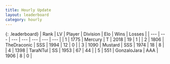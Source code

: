 ```yaml
---
title: Hourly Update
layout: leaderboard
category: hourly
---
```


{: .leaderboard}
| Rank | LV | Player | Division | Elo | Wins | Losses |
| --- | --- | --- | --- | --- | --- | --- |
| <span data-change="0">1</span> | 1775 | <span title="ID: 692745">Mercury</span> | T | <span data-change="0">2018</span> | <span data-change="0">19</span> | <span data-change="0">1</span> |
| <span data-change="0">2</span> | 1806 | <span title="ID: 544310">TheDraconic</span> | SSS | <span data-change="0">1994</span> | <span data-change="0">12</span> | <span data-change="0">0</span> |
| <span data-change="0">3</span> | 1090 | <span title="ID: 611082">Mustard</span> | SSS | <span data-change="0">1974</span> | <span data-change="0">18</span> | <span data-change="0">8</span> |
| <span data-change="0">4</span> | 1398 | <span title="ID: 285323">TaraNTul</span> | SS | <span data-change="7">1953</span> | <span data-change="3">67</span> | <span data-change="1">44</span> |
| <span data-change="0">5</span> | 551 | <span title="ID: 650626">GonzaloJara</span> | AAA | <span data-change="0">1906</span> | <span data-change="0">8</span> | <span data-change="0">0</span> |